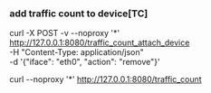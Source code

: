 ### add traffic count to device[TC]

curl -X POST -v --noproxy '*' http://127.0.0.1:8080/traffic_count_attach_device \
  -H "Content-Type: application/json" \
  -d '{"iface": "eth0", "action": "remove"}'


curl --noproxy '*' http://127.0.0.1:8080/traffic_count